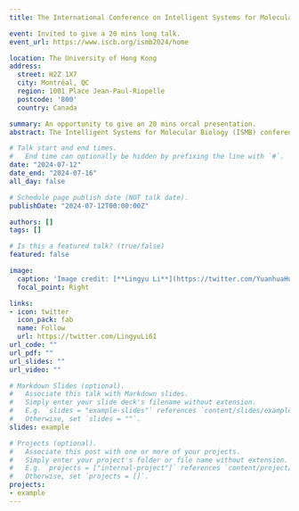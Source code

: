 ```yaml
---
title: The International Conference on Intelligent Systems for Molecular Biology (ISMB) 2024

event: Invited to give a 20 mins long talk.
event_url: https://www.iscb.org/ismb2024/home

location: The University of Hong Kong
address:
  street: H2Z 1X7 
  city: Montréal, QC
  region: 1001 Place Jean-Paul-Riopelle
  postcode: '800'
  country: Canada

summary: An opportunity to give an 20 mins orcal presentation.
abstract: The Intelligent Systems for Molecular Biology (ISMB) conference is vital for its role in uniting computer science, biology, and bioinformatics. It accelerates discovery by leveraging intelligent systems to analyze complex molecular data, enabling precision medicine and revolutionizing drug discovery. ISMB addresses big data challenges, educates researchers, and fosters interdisciplinary collaboration, making it a critical hub for advancing life science research and applications.

# Talk start and end times.
#   End time can optionally be hidden by prefixing the line with `#`.
date: "2024-07-12"
date_end: "2024-07-16"
all_day: false

# Schedule page publish date (NOT talk date).
publishDate: "2024-07-12T00:00:00Z"

authors: []
tags: []

# Is this a featured talk? (true/false)
featured: false

image:
  caption: 'Image credit: [**Lingyu Li**](https://twitter.com/YuanhuaHuang/status/1811597237287551310)'
  focal_point: Right

links:
- icon: twitter
  icon_pack: fab
  name: Follow
  url: https://twitter.com/LingyuLi61
url_code: ""
url_pdf: ""
url_slides: ""
url_video: ""

# Markdown Slides (optional).
#   Associate this talk with Markdown slides.
#   Simply enter your slide deck's filename without extension.
#   E.g. `slides = "example-slides"` references `content/slides/example-slides.md`.
#   Otherwise, set `slides = ""`.
slides: example

# Projects (optional).
#   Associate this post with one or more of your projects.
#   Simply enter your project's folder or file name without extension.
#   E.g. `projects = ["internal-project"]` references `content/project/deep-learning/index.md`.
#   Otherwise, set `projects = []`.
projects:
- example
---
```


<!-- {{% callout note %}}
Click on the **Slides** button above to view the built-in slides feature.
{{% /callout %}}

Slides can be added in a few ways:

- **Create** slides using Wowchemy's [*Slides*](https://wowchemy.com/docs/managing-content/#create-slides) feature and link using `slides` parameter in the front matter of the talk file
- **Upload** an existing slide deck to `static/` and link using `url_slides` parameter in the front matter of the talk file
- **Embed** your slides (e.g. Google Slides) or presentation video on this page using [shortcodes](https://wowchemy.com/docs/writing-markdown-latex/).

#Further event details, including [page elements](https://wowchemy.com/docs/writing-markdown-latex/) such as image galleries, can be added to the body of this page. -->
